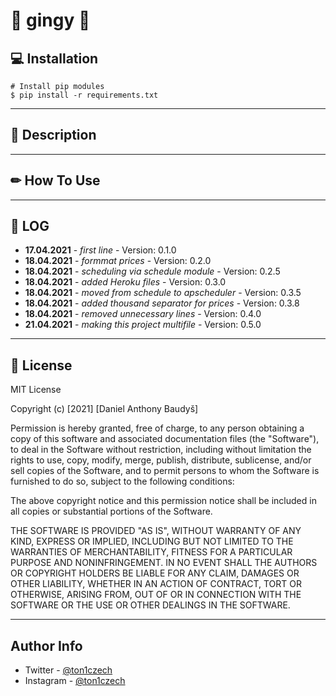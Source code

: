 # 🎂 gingy 🎂

## 💻 **Installation**

```console
# Install pip modules
$ pip install -r requirements.txt
```

---

## 💭 **Description**

---

## ✏ **How To Use**

---

## 📜 **LOG**

- **17.04.2021** - _first line_ - Version: 0.1.0
- **18.04.2021** - _formmat prices_ - Version: 0.2.0
- **18.04.2021** - _scheduling via schedule module_ - Version: 0.2.5
- **18.04.2021** - _added Heroku files_ - Version: 0.3.0
- **18.04.2021** - _moved from schedule to apscheduler_ - Version: 0.3.5
- **18.04.2021** - _added thousand separator for prices_ - Version: 0.3.8
- **18.04.2021** - _removed unnecessary lines_ - Version: 0.4.0
- **21.04.2021** - _making this project multifile_ - Version: 0.5.0

---

## 📎 **License**

MIT License

Copyright (c) [2021] [Daniel Anthony Baudyš]

Permission is hereby granted, free of charge, to any person obtaining a copy
of this software and associated documentation files (the "Software"), to deal
in the Software without restriction, including without limitation the rights
to use, copy, modify, merge, publish, distribute, sublicense, and/or sell
copies of the Software, and to permit persons to whom the Software is
furnished to do so, subject to the following conditions:

The above copyright notice and this permission notice shall be included in all
copies or substantial portions of the Software.

THE SOFTWARE IS PROVIDED "AS IS", WITHOUT WARRANTY OF ANY KIND, EXPRESS OR
IMPLIED, INCLUDING BUT NOT LIMITED TO THE WARRANTIES OF MERCHANTABILITY,
FITNESS FOR A PARTICULAR PURPOSE AND NONINFRINGEMENT. IN NO EVENT SHALL THE
AUTHORS OR COPYRIGHT HOLDERS BE LIABLE FOR ANY CLAIM, DAMAGES OR OTHER
LIABILITY, WHETHER IN AN ACTION OF CONTRACT, TORT OR OTHERWISE, ARISING FROM,
OUT OF OR IN CONNECTION WITH THE SOFTWARE OR THE USE OR OTHER DEALINGS IN THE
SOFTWARE.

---

## **Author Info**

- Twitter - [@ton1czech](https://twitter.com/ton1czech)
- Instagram - [@ton1czech](https://instagram.com/ton1czech)
